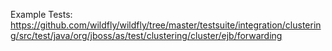 Example Tests:
https://github.com/wildfly/wildfly/tree/master/testsuite/integration/clustering/src/test/java/org/jboss/as/test/clustering/cluster/ejb/forwarding